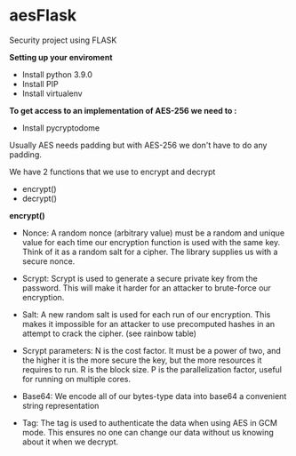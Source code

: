 # aesFlask
Security project using FLASK 

<b>Setting up your enviroment</b>

- Install python 3.9.0
- Install PIP
- Install virtualenv

<b>To get access to an implementation of AES-256 we need to :</b>
- Install pycryptodome

Usually AES needs padding but with AES-256 we don't have to do any padding.

We have 2 functions that we use to encrypt and decrypt
- encrypt()
- decrypt()

<b> encrypt()</b>
- Nonce: A random nonce (arbitrary value) must be a random and unique value for each time our encryption function is used with the same key. Think of it as a random salt for a   cipher. The library supplies us with a secure nonce.

- Scrypt: Scrypt is used to generate a secure private key from the password. This will make it harder for an attacker to brute-force our encryption.
- Salt: A new random salt is used for each run of our encryption. This makes it impossible for an attacker to use precomputed hashes in an attempt to crack the cipher. (see rainbow table)
- Scrypt parameters:
N is the cost factor. It must be a power of two, and the higher it is the more secure the key, but the more resources it requires to run.
R is the block size.
P is the parallelization factor, useful for running on multiple cores.
- Base64: We encode all of our bytes-type data into base64 a convenient string representation
- Tag: The tag is used to authenticate the data when using AES in GCM mode. This ensures no one can change our data without us knowing about it when we decrypt.

